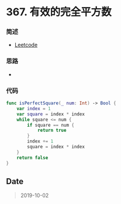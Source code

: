 # 367. 有效的完全平方数

### 简述

- [Leetcode](https://leetcode-cn.com/problems/valid-perfect-square/)

### 思路

- 

### 代码

```swift
func isPerfectSquare(_ num: Int) -> Bool {
    var index = 1
    var square = index * index
    while square <= num {
        if square == num {
            return true
        }
        index += 1
        square = index * index
    }
    return false
}
```

## Date

> 2019-10-02